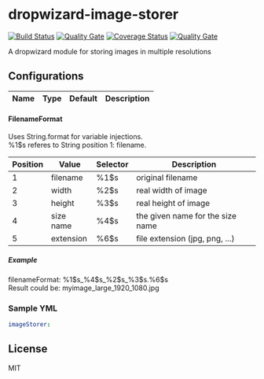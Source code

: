 # dropwizard-image-storer
[![Build Status](https://travis-ci.org/Avexis/dropwizard-image-uploader.svg?branch=master)](https://travis-ci.org/Avexis/dropwizard-image-uploader)
[![Quality Gate](https://sonarcloud.io/api/badges/gate?key=avexis-dropwizard-image-storer)](https://sonarcloud.io/dashboard/index/avexis-dropwizard-image-storer)
[![Coverage Status](https://coveralls.io/repos/github/Avexis/dropwizard-image-uploader/badge.svg?branch=master)](https://coveralls.io/github/Avexis/dropwizard-image-uploader?branch=master)
[![Quality Gate](https://sonarcloud.io/api/badges/measure?key=avexis-dropwizard-image-storer&metric=sqale_debt_ratio)](https://sonarcloud.io/dashboard/index/avexis-dropwizard-image-storer)

A dropwizard module for storing images in multiple resolutions

## Configurations

Name | Type | Default | Description
--- | --- | --- | ---


#### FilenameFormat
Uses String.format for variable injections.<br/>
%1$s referes to String position 1: filename.

Position | Value | Selector | Description
--- | --- | --- | ---
1 | filename | %1$s | original filename
2 | width | %2$s | real width of image
3 | height | %3$s | real height of image
4 | size name | %4$s | the given name for the size name
5 | extension | %6$s | file extension (jpg, png, ...)
##### Example
filenameFormat: %1$s_%4$s_%2$s_%3$s.%6$s <br/>
Result could be: myimage_large_1920_1080.jpg


### Sample YML
```yaml
imageStorer:

```


## License
MIT
